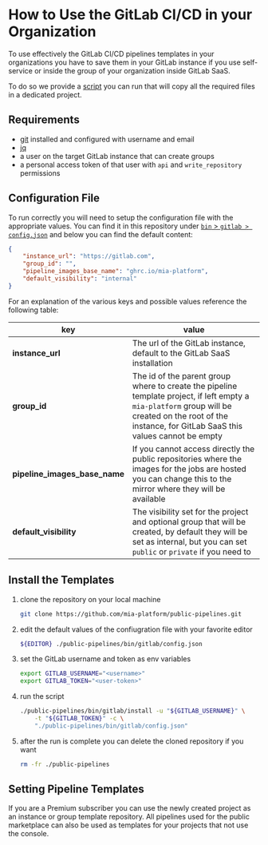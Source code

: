 # How to Use the GitLab CI/CD in your Organization

To use effectively the GitLab CI/CD pipelines templates in your organizations you have to save them in your
GitLab instance if you use self-service or inside the group of your organization inside GitLab SaaS.

To do so we provide a [script](../bin/gitlab/install) you can run that will copy all the required files
in a dedicated project.

## Requirements

- [git] installed and configured with username and email
- [jq]
- a user on the target GitLab instance that can create groups
- a personal access token of that user with `api` and `write_repository` permissions

## Configuration File

To run correctly you will need to setup the configuration file with the appropriate values. You can find it in this
repository under [`bin` > `gitlab > config.json`](../bin/gitlab/config.json) and below you can find the default content:

```json
{
	"instance_url": "https://gitlab.com",
	"group_id": "",
	"pipeline_images_base_name": "ghrc.io/mia-platform",
	"default_visibility": "internal"
}
```

For an explanation of the various keys and possible values reference the following table:

| key | value |
| --- | --- |
| **instance_url** | The url of the GitLab instance, default to the GitLab SaaS installation |
| **group_id** | The id of the parent group where to create the pipeline template project, if left empty a `mia-platform` group will be created on the root of the instance, for GitLab SaaS this values cannot be empty |
| **pipeline_images_base_name** | If you cannot access directly the public repositories where the images for the jobs are hosted you can change this to the mirror where they will be available |
| **default_visibility** | The visibility set for the project and optional group that will be created, by default they will be set as internal, but you can set `public` or `private` if you need to |

## Install the Templates

1. clone the repository on your local machine

	```sh
	git clone https://github.com/mia-platform/public-pipelines.git
	```

1. edit the default values of the confiugration file with your favorite editor

	```sh
	${EDITOR} ./public-pipelines/bin/gitlab/config.json
	```

1. set the GitLab username and token as env variables

	```sh
	export GITLAB_USERNAME="<username>"
	export GITLAB_TOKEN="<user-token>"
	```

1. run the script

	```sh
	./public-pipelines/bin/gitlab/install -u "${GITLAB_USERNAME}" \
		-t "${GITLAB_TOKEN}" -c \
		"./public-pipelines/bin/gitlab/config.json"
	```

1. after the run is complete you can delete the cloned repository if you want

	```sh
	rm -fr ./public-pipelines
	```

## Setting Pipeline Templates

If you are a Premium subscriber you can use the newly created project as an instance or group template repository.
All pipelines used for the public marketplace can also be used as templates for your projects that not use the console.

[git]: https://git-scm.com (Git is a free and open source distributed version control system )
[jq]: https://jqlang.github.io/jq/ (jq is a lightweight and flexible command-line JSON processor)
